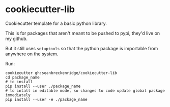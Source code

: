# cookiecutter-lib

Cookiecutter template for a basic python library.

This is for packages that aren't meant to be pushed to pypi, they'd live on my github.

But it still uses `setuptools` so that the python package is importable from anywhere on the system.

Run:

```
cookiecutter gh:seanbreckenridge/cookiecutter-lib
cd package_name
# to install
pip install --user ./package_name
# to intall in editable mode, so changes to code update global package immediately
pip install --user -e ./package_name
```
